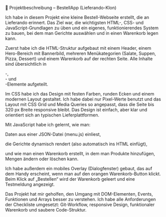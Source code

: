 📝 Projektbeschreibung – BestellApp (Lieferando-Klon)

Ich habe in diesem Projekt eine kleine Bestell-Webseite erstellt, die an Lieferando erinnert.
Das Ziel war, die wichtigsten HTML-, CSS- und JavaScript-Grundlagen zu üben und ein eigenes, funktionierendes System zu bauen, bei dem man Gerichte auswählen und in einen Warenkorb legen kann.

Zuerst habe ich die HTML-Struktur aufgebaut mit einem Header, einem Hero-Bereich mit Bannerbild, mehreren Menükategorien (Salate, Suppen, Pizza, Dessert) und einem Warenkorb auf der rechten Seite.
Alle Inhalte sind übersichtlich in <section>-, <div>- und <article>-Elemente aufgeteilt.

Im CSS habe ich das Design mit festen Farben, runden Ecken und einem modernen Layout gestaltet.
Ich habe dabei nur Pixel-Werte benutzt und das Layout mit CSS Grid und Media Queries so angepasst, dass die Seite bis 320 px Breite responsive bleibt.
Das Design ist einfach, aber klar und orientiert sich an typischen Lieferplattformen.

Mit JavaScript habe ich gelernt, wie man:

Daten aus einer JSON-Datei (menu.js) einliest,

die Gerichte dynamisch rendert (also automatisch ins HTML einfügt),

und wie man einen Warenkorb erstellt, in dem man Produkte hinzufügen, Mengen ändern oder löschen kann.

Ich habe außerdem ein mobiles Overlay (Dialogfenster) gebaut, das auf dem Handy erscheint, wenn man auf den orangen Warenkorb-Button klickt.
Beim Klick auf „Bestellen“ wird der Warenkorb geleert und eine Testmeldung angezeigt.

Das Projekt hat mir geholfen, den Umgang mit DOM-Elementen, Events, Funktionen und Arrays besser zu verstehen.
Ich habe alle Anforderungen der Checkliste umgesetzt: Git-Workflow, responsive Design, funktionaler Warenkorb und saubere Code-Struktur.
